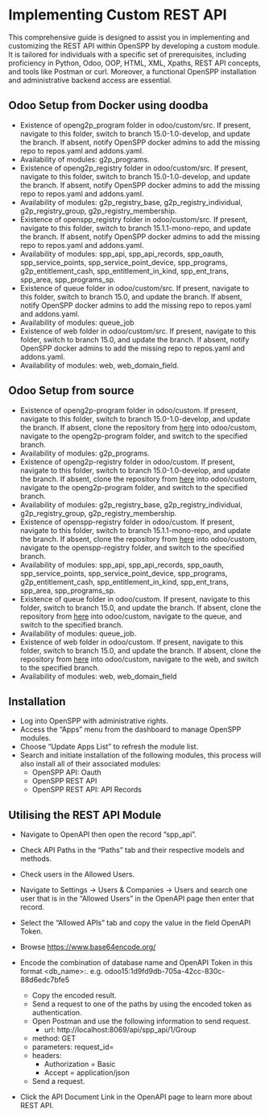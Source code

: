 # Implementing Custom REST API

This comprehensive guide is designed to assist you in implementing and customizing the REST API within OpenSPP by developing a custom module. It is tailored for individuals with a specific set of prerequisites, including proficiency in Python, Odoo, OOP, HTML, XML, Xpaths, REST API concepts, and tools like Postman or curl. Moreover, a functional OpenSPP installation and administrative backend access are essential.

## Odoo Setup from Docker using doodba

- Existence of openg2p_program folder in odoo/custom/src. If present, navigate to this folder, switch to branch 15.0-1.0-develop, and update the branch. If absent, notify OpenSPP docker admins to add the missing repo to repos.yaml and addons.yaml.
- Availability of modules: g2p_programs.
- Existence of openg2p_registry folder in odoo/custom/src. If present, navigate to this folder, switch to branch 15.0-1.0-develop, and update the branch. If absent, notify OpenSPP docker admins to add the missing repo to repos.yaml and addons.yaml.
- Availability of modules: g2p_registry_base, g2p_registry_individual, g2p_registry_group, g2p_registry_membership.
- Existence of openspp_registry folder in odoo/custom/src. If present, navigate to this folder, switch to branch 15.1.1-mono-repo, and update the branch. If absent, notify OpenSPP docker admins to add the missing repo to repos.yaml and addons.yaml.
- Availability of modules: spp_api, spp_api_records, spp_oauth, spp_service_points, spp_service_point_device, spp_programs, g2p_entitlement_cash, spp_entitlement_in_kind, spp_ent_trans, spp_area, spp_programs_sp.
- Existence of queue folder in odoo/custom/src. If present, navigate to this folder, switch to branch 15.0, and update the branch. If absent, notify OpenSPP docker admins to add the missing repo to repos.yaml and addons.yaml.
- Availability of modules: queue_job
- Existence of web folder in odoo/custom/src. If present, navigate to this folder, switch to branch 15.0, and update the branch. If absent, notify OpenSPP docker admins to add the missing repo to repos.yaml and addons.yaml.
- Availability of modules: web, web_domain_field.

## Odoo Setup from source

- Existence of openg2p-program folder in odoo/custom. If present, navigate to this folder, switch to branch 15.0-1.0-develop, and update the branch. If absent, clone the repository from [here](https://github.com/OpenG2P/openg2p-program.git) into odoo/custom, navigate to the openg2p-program folder, and switch to the specified branch.
- Availability of modules: g2p_programs.
- Existence of openg2p-registry folder in odoo/custom. If present, navigate to this folder, switch to branch 15.0-1.0-develop, and update the branch. If absent, clone the repository from [here](https://github.com/OpenG2P/openg2p-registry.git) into odoo/custom, navigate to the openg2p-program folder, and switch to the specified branch.
- Availability of modules: g2p_registry_base, g2p_registry_individual, g2p_registry_group, g2p_registry_membership.
- Existence of openspp-registry folder in odoo/custom. If present, navigate to this folder, switch to branch 15.1.1-mono-repo, and update the branch. If absent, clone the repository from [here](https://github.com/OpenSPP/openspp-registry.git) into odoo/custom, navigate to the openspp-registry folder, and switch to the specified branch.
- Availability of modules: spp_api, spp_api_records, spp_oauth, spp_service_points, spp_service_point_device, spp_programs, g2p_entitlement_cash, spp_entitlement_in_kind, spp_ent_trans, spp_area, spp_programs_sp.
- Existence of queue folder in odoo/custom. If present, navigate to this folder, switch to branch 15.0, and update the branch. If absent, clone the repository from [here](https://github.com/OCA/queue.git) into odoo/custom, navigate to the queue, and switch to the specified branch.
- Availability of modules: queue_job.
- Existence of web folder in odoo/custom. If present, navigate to this folder, switch to branch 15.0, and update the branch. If absent, clone the repository from [here](https://github.com/OCA/web.git) into odoo/custom, navigate to the web, and switch to the specified branch.
- Availability of modules: web, web_domain_field

## Installation

- Log into OpenSPP with administrative rights.
- Access the “Apps” menu from the dashboard to manage OpenSPP modules.
- Choose “Update Apps List” to refresh the module list.
- Search and initiate installation of the following modules, this process will also install all of their associated modules:
  - OpenSPP API: Oauth
  - OpenSPP REST API
  - OpenSPP REST API: API Records

## Utilising the REST API Module

- Navigate to OpenAPI then open the record “spp_api”.
- Check API Paths in the “Paths” tab and their respective models and methods.
- Check users in the Allowed Users.
- Navigate to Settings -> Users & Companies -> Users and search one user that is in the “Allowed Users” in the OpenAPI page then enter that record.
- Select the “Allowed APIs” tab and copy the value in the field OpenAPI Token.
- Browse https://www.base64encode.org/
- Encode the combination of database name and OpenAPI Token in this format <db_name>:<token>. e.g. odoo15:1d9fd9db-705a-42cc-830c-88d6edc7bfe5

  - Copy the encoded result.
  - Send a request to one of the paths by using the encoded token as authentication.
  - Open Postman and use the following information to send request.
    - url: http://localhost:8069/api/spp_api/1/Group
  - method: GET
  - parameters: request_id=<any unique alphanumeric value>
  - headers:
    - Authorization = Basic <encoded token>
    - Accept = application/json
  - Send a request.

- Click the API Document Link in the OpenAPI page to learn more about REST API.
